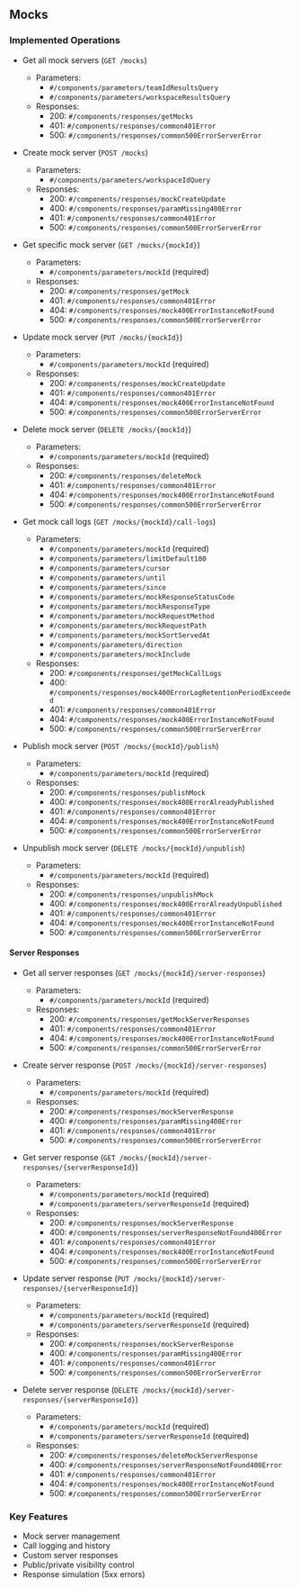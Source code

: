 ## Mocks

### Implemented Operations
- Get all mock servers (`GET /mocks`)
  - Parameters:
    - `#/components/parameters/teamIdResultsQuery`
    - `#/components/parameters/workspaceResultsQuery`
  - Responses:
    - 200: `#/components/responses/getMocks`
    - 401: `#/components/responses/common401Error`
    - 500: `#/components/responses/common500ErrorServerError`

- Create mock server (`POST /mocks`)
  - Parameters:
    - `#/components/parameters/workspaceIdQuery`
  - Responses:
    - 200: `#/components/responses/mockCreateUpdate`
    - 400: `#/components/responses/paramMissing400Error`
    - 401: `#/components/responses/common401Error`
    - 500: `#/components/responses/common500ErrorServerError`

- Get specific mock server (`GET /mocks/{mockId}`)
  - Parameters:
    - `#/components/parameters/mockId` (required)
  - Responses:
    - 200: `#/components/responses/getMock`
    - 401: `#/components/responses/common401Error`
    - 404: `#/components/responses/mock400ErrorInstanceNotFound`
    - 500: `#/components/responses/common500ErrorServerError`

- Update mock server (`PUT /mocks/{mockId}`)
  - Parameters:
    - `#/components/parameters/mockId` (required)
  - Responses:
    - 200: `#/components/responses/mockCreateUpdate`
    - 401: `#/components/responses/common401Error`
    - 404: `#/components/responses/mock400ErrorInstanceNotFound`
    - 500: `#/components/responses/common500ErrorServerError`

- Delete mock server (`DELETE /mocks/{mockId}`)
  - Parameters:
    - `#/components/parameters/mockId` (required)
  - Responses:
    - 200: `#/components/responses/deleteMock`
    - 401: `#/components/responses/common401Error`
    - 404: `#/components/responses/mock400ErrorInstanceNotFound`
    - 500: `#/components/responses/common500ErrorServerError`

- Get mock call logs (`GET /mocks/{mockId}/call-logs`)
  - Parameters:
    - `#/components/parameters/mockId` (required)
    - `#/components/parameters/limitDefault100`
    - `#/components/parameters/cursor`
    - `#/components/parameters/until`
    - `#/components/parameters/since`
    - `#/components/parameters/mockResponseStatusCode`
    - `#/components/parameters/mockResponseType`
    - `#/components/parameters/mockRequestMethod`
    - `#/components/parameters/mockRequestPath`
    - `#/components/parameters/mockSortServedAt`
    - `#/components/parameters/direction`
    - `#/components/parameters/mockInclude`
  - Responses:
    - 200: `#/components/responses/getMockCallLogs`
    - 400: `#/components/responses/mock400ErrorLogRetentionPeriodExceeded`
    - 401: `#/components/responses/common401Error`
    - 404: `#/components/responses/mock400ErrorInstanceNotFound`
    - 500: `#/components/responses/common500ErrorServerError`

- Publish mock server (`POST /mocks/{mockId}/publish`)
  - Parameters:
    - `#/components/parameters/mockId` (required)
  - Responses:
    - 200: `#/components/responses/publishMock`
    - 400: `#/components/responses/mock400ErrorAlreadyPublished`
    - 401: `#/components/responses/common401Error`
    - 404: `#/components/responses/mock400ErrorInstanceNotFound`
    - 500: `#/components/responses/common500ErrorServerError`

- Unpublish mock server (`DELETE /mocks/{mockId}/unpublish`)
  - Parameters:
    - `#/components/parameters/mockId` (required)
  - Responses:
    - 200: `#/components/responses/unpublishMock`
    - 400: `#/components/responses/mock400ErrorAlreadyUnpublished`
    - 401: `#/components/responses/common401Error`
    - 404: `#/components/responses/mock400ErrorInstanceNotFound`
    - 500: `#/components/responses/common500ErrorServerError`

#### Server Responses
- Get all server responses (`GET /mocks/{mockId}/server-responses`)
  - Parameters:
    - `#/components/parameters/mockId` (required)
  - Responses:
    - 200: `#/components/responses/getMockServerResponses`
    - 401: `#/components/responses/common401Error`
    - 404: `#/components/responses/mock400ErrorInstanceNotFound`
    - 500: `#/components/responses/common500ErrorServerError`

- Create server response (`POST /mocks/{mockId}/server-responses`)
  - Parameters:
    - `#/components/parameters/mockId` (required)
  - Responses:
    - 200: `#/components/responses/mockServerResponse`
    - 400: `#/components/responses/paramMissing400Error`
    - 401: `#/components/responses/common401Error`
    - 500: `#/components/responses/common500ErrorServerError`

- Get server response (`GET /mocks/{mockId}/server-responses/{serverResponseId}`)
  - Parameters:
    - `#/components/parameters/mockId` (required)
    - `#/components/parameters/serverResponseId` (required)
  - Responses:
    - 200: `#/components/responses/mockServerResponse`
    - 400: `#/components/responses/serverResponseNotFound400Error`
    - 401: `#/components/responses/common401Error`
    - 404: `#/components/responses/mock400ErrorInstanceNotFound`
    - 500: `#/components/responses/common500ErrorServerError`

- Update server response (`PUT /mocks/{mockId}/server-responses/{serverResponseId}`)
  - Parameters:
    - `#/components/parameters/mockId` (required)
    - `#/components/parameters/serverResponseId` (required)
  - Responses:
    - 200: `#/components/responses/mockServerResponse`
    - 400: `#/components/responses/paramMissing400Error`
    - 401: `#/components/responses/common401Error`
    - 500: `#/components/responses/common500ErrorServerError`

- Delete server response (`DELETE /mocks/{mockId}/server-responses/{serverResponseId}`)
  - Parameters:
    - `#/components/parameters/mockId` (required)
    - `#/components/parameters/serverResponseId` (required)
  - Responses:
    - 200: `#/components/responses/deleteMockServerResponse`
    - 400: `#/components/responses/serverResponseNotFound400Error`
    - 401: `#/components/responses/common401Error`
    - 404: `#/components/responses/mock400ErrorInstanceNotFound`
    - 500: `#/components/responses/common500ErrorServerError`

### Key Features
- Mock server management
- Call logging and history
- Custom server responses
- Public/private visibility control
- Response simulation (5xx errors)
